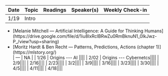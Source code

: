 | Date | Topic | Readings |Speaker(s) | Weekly Check-in |
| ---: | :--- | :--- | :--- | :--- |
| 1/19 | Intro| 
<ul><li>[Melanie Mitchell — Artificial Intelligence: A Guide for Thinking Humans](https://drive.google.com/file/d/1iu8IxRclBRwZu0RmBknuN1_0IkJwz-P_/view?usp=sharing) </li>
<li>[Moritz Hardt & Ben Recht — Patterns, Predictions, Actions (chapter 1)](https://mlstory.org/) </li>
|  —  | NA |
| 1/26 | Origins --- AI ||||
| 2/02 | Origins --- Cybernetcs||||
| 2/9||||
| 2/16||||
| 2/23||||
| 3/2||||
| 3/9||||
| 3/16||||
| 3/23||||
| 3/30||||
| 4/5||||
| 4/11||||
| 4/18||||
